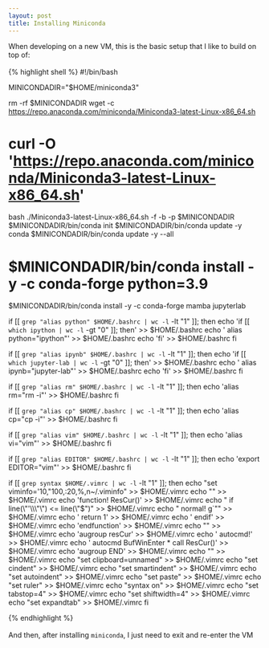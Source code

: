 ```yaml
---
layout: post
title: Installing Miniconda
---
```


When developing on a new VM, this is the basic setup that I like to build on top of:
<br><br>
{% highlight shell %}
#!/bin/bash

MINICONDADIR="$HOME/miniconda3"

rm -rf $MINICONDADIR
wget -c https://repo.anaconda.com/miniconda/Miniconda3-latest-Linux-x86_64.sh
# curl -O 'https://repo.anaconda.com/miniconda/Miniconda3-latest-Linux-x86_64.sh'
bash ./Miniconda3-latest-Linux-x86_64.sh -f -b -p $MINICONDADIR
$MINICONDADIR/bin/conda init
$MINICONDADIR/bin/conda update -y conda
$MINICONDADIR/bin/conda update -y --all
# $MINICONDADIR/bin/conda install -y -c conda-forge python=3.9
$MINICONDADIR/bin/conda install -y -c conda-forge mamba jupyterlab

if [[ `grep "alias python" $HOME/.bashrc | wc -l` -lt "1" ]]; then
    echo 'if [[ `which ipython | wc -l` -gt "0" ]]; then' >> $HOME/.bashrc
    echo '    alias python="ipython"' >> $HOME/.bashrc
    echo 'fi' >> $HOME/.bashrc
fi

if [[ `grep "alias ipynb" $HOME/.bashrc | wc -l` -lt "1" ]]; then
    echo 'if [[ `which jupyter-lab | wc -l` -gt "0" ]]; then' >> $HOME/.bashrc
    echo '    alias ipynb="jupyter-lab"' >> $HOME/.bashrc
    echo 'fi' >> $HOME/.bashrc
fi

if [[ `grep "alias rm" $HOME/.bashrc | wc -l` -lt "1" ]]; then
    echo 'alias rm="rm -i"' >> $HOME/.bashrc
fi

if [[ `grep "alias cp" $HOME/.bashrc | wc -l` -lt "1" ]]; then
    echo 'alias cp="cp -i"' >> $HOME/.bashrc
fi

if [[ `grep "alias vim" $HOME/.bashrc | wc -l` -lt "1" ]]; then
    echo 'alias vi="vim"' >> $HOME/.bashrc
fi

if [[ `grep "alias EDITOR" $HOME/.bashrc | wc -l` -lt "1" ]]; then
    echo 'export EDITOR="vim"' >> $HOME/.bashrc
fi

if [[ `grep syntax $HOME/.vimrc | wc -l` -lt "1" ]]; then
    echo "set viminfo=\'10,\"100,:20,%,n~/.viminfo" >> $HOME/.vimrc
    echo "" >> $HOME/.vimrc
    echo 'function! ResCur()' >> $HOME/.vimrc
    echo "    if line(\"'\\\"\") <= line(\"$\")" >> $HOME/.vimrc
    echo "        normal! g\`\"" >> $HOME/.vimrc
    echo '        return 1' >> $HOME/.vimrc
    echo '    endif' >> $HOME/.vimrc
    echo 'endfunction' >> $HOME/.vimrc
    echo "" >> $HOME/.vimrc
    echo 'augroup resCur' >> $HOME/.vimrc
    echo '    autocmd!' >> $HOME/.vimrc
    echo '    autocmd BufWinEnter * call ResCur()' >> $HOME/.vimrc
    echo 'augroup END' >> $HOME/.vimrc
    echo "" >> $HOME/.vimrc
    echo "set clipboard=unnamed" >> $HOME/.vimrc
    echo "set cindent" >> $HOME/.vimrc
    echo "set smartindent" >> $HOME/.vimrc
    echo "set autoindent" >> $HOME/.vimrc
    echo "set paste" >> $HOME/.vimrc
    echo "set ruler" >> $HOME/.vimrc
    echo "syntax on" >> $HOME/.vimrc
    echo "set tabstop=4" >> $HOME/.vimrc
    echo "set shiftwidth=4" >> $HOME/.vimrc
    echo "set expandtab" >> $HOME/.vimrc
fi

{% endhighlight %}
<br><br>
And then, after installing `miniconda`, I just need to exit and re-enter the VM
<br><br>
